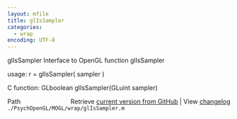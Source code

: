 ```yaml
---
layout: mfile
title: glIsSampler
categories:
  - wrap
encoding: UTF-8
---
```


glIsSampler  Interface to OpenGL function glIsSampler  

usage:  r = glIsSampler( sampler )  

C function:  GLboolean glIsSampler(GLuint sampler)  


<div class="code_header" style="text-align:right;">
  <span style="float:left;">Path&nbsp;&nbsp;</span> <span class="counter">Retrieve <a href=
  "https://raw.github.com/Psychtoolbox-3/Psychtoolbox-3/beta/./PsychOpenGL/MOGL/wrap/glIsSampler.m">current version from GitHub</a> | View <a href=
  "https://github.com/Psychtoolbox-3/Psychtoolbox-3/commits/beta/./PsychOpenGL/MOGL/wrap/glIsSampler.m">changelog</a></span>
</div>
<div class="code">
  <code>./PsychOpenGL/MOGL/wrap/glIsSampler.m</code>
</div>
